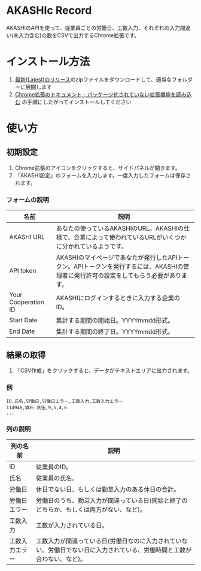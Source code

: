 # AKASHIc Record

AKASHIのAPIを使って、従業員ごとの労働日、工数入力、それぞれの入力間違い(未入力含む)の数をCSVで出力するChrome拡張です。

# インストール方法

1. [最新(Latest)のリリース](https://github.com/mjusui/akashic-record/releases)のzipファイルをダウンロードして、適当なフォルダーに展開します
1. [Chrome拡張のドキュメント - パッケージ化されていない拡張機能を読み込む](https://developer.chrome.com/docs/extensions/get-started/tutorial/hello-world?hl=ja#load-unpacked) の手順にしたがってインストールしてください

# 使い方


## 初期設定

1. Chrome拡張のアイコンをクリックすると、サイドパネルが開きます。
1. 「AKASHI設定」のフォームを入力します。一度入力したフォームは保存されます。

### フォームの説明

名前 | 説明
--- | ---
AKASHI URL | あなたの使っているAKASHIのURL。AKASHIの仕様で、企業によって使われているURLがいくつかに分かれているようです。
API token | AKASHIのマイページであなたが発行したAPIトークン。APIトークンを発行するには、AKASHIの管理者に発行許可の設定をしてもらう必要があります。
Your Cooperation ID | AKASHIにログインするときに入力する企業のID。
Start Date | 集計する期間の開始日。YYYYmmdd形式。
End Date | 集計する期間の終了日。YYYYmmdd形式。

## 結果の取得

1. 「CSV作成」をクリックすると、データがテキストエリアに出力されます。

### 例

```example.csv
ID,氏名,労働日,労働日エラー,工数入力,工数入力エラー
114948,城石 真伍,9,5,4,6
...
```
### 列の説明

列の名前 | 説明
---|---
ID | 従業員のID。
氏名 | 従業員の氏名。
労働日 | 休日でない日、もしくは勤怠入力のある休日の合計。
労働日エラー | 労働日のうち、勤怠入力が間違っている日(開始と終了のどちらか、もしくは両方がない、など)。
工数入力 | 工数が入力されている日。
工数入力エラー | 工数入力が間違っている日(労働日なのに入力されていない。労働日でない日に入力されている、労働時間と工数が合わない、など)。



